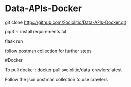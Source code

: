 # Data-APIs-Docker

git clone https://github.com/Sociolitic/Data-APIs-Docker.git

pip3 -r install requirements.txt

flask run

follow postman collection for further steps


#Docker


To pull docker : docker pull sociolitic/data-crawlers:latest

Follow the json postman collection to use crawlers

